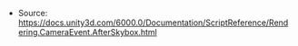 * Source: https://docs.unity3d.com/6000.0/Documentation/ScriptReference/Rendering.CameraEvent.AfterSkybox.html


